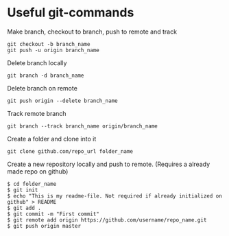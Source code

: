 # Useful git-commands

Make branch, checkout to branch, push to remote and track

```
git checkout -b branch_name
git push -u origin branch_name
```

Delete branch locally
```
git branch -d branch_name
```

Delete branch on remote
```
git push origin --delete branch_name
```

Track remote branch

```
git branch --track branch_name origin/branch_name
```

Create  a folder and clone into it

```
git clone github.com/repo_url folder_name
```

Create a new repository locally and push to remote. (Requires a already made repo on github)
```
$ cd folder_name
$ git init
$ echo "This is my readme-file. Not required if already initialized on github" > README
$ git add .
$ git commit -m "First commit"
$ git remote add origin https://github.com/username/repo_name.git
$ git push origin master
```

